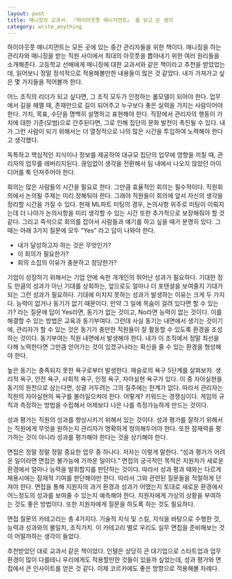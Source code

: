 ```yaml
---
layout: post
title: 매니징의 교과서. 『하이아웃풋 매니지먼트』 를 읽고 든 생각
category: write_anything
---
```


하이아웃풋 매니지먼트는 모든 곳에 있는 중간 관리자들을 위한 책이다. 매니징을 하는 관리자와 매니징을 받는 직원 사이에서 최대의 아웃풋을 뽑아내기 위한 여러 원리들을 소개해준다. 고등학교 선배에게 매니징에 대한 교과서와 같은 책이라고 추천을 받았었는데, 읽어보니 정말 정석적으로 적용해볼만한 내용들이 많은 것 같았다. 내가 가져가고 싶은 몇 가지들을 적어볼까 한다.

어느 조직의 리더가 되고 싶다면, 그 조직 모두가 인정하는 롤모델이 되어야 한다. 업무에서 길을 헤맬 때, 존재만으로 길이 되어주고 누구보다 좋은 실력을 가지는 사람이어야 한다. 가치, 목표, 수단을 명백히 설명하고 표현해야 한다. 직장에서 관리자의 행동이 가치에 대한 기준(모범)으로 간주된다면, 그로 인해 집단의 문화 발전이 촉진될 수 있다. 내가 그런 사람이 되기 위해서는 더 열정적으로 나의 많은 시간을 투입하여 노력해야 한다고 생각했다. 

독특하고 핵심적인 지식이나 정보를 제공하여 대규모 집단의 업무에 영향을 끼칠 때, 관리자의 업무를 레버리지된다. 끊임없이 생각을 전환해서 팀 내에서 나오지 않았던 아이디어를 툭 던져주어야 한다.

회의는 많은 사람들의 시간을 필요로 한다. 그만큼 효율적인 회의는 필수적이다. 직원회의에서 논의될 주제는 미리 정해둬야 한다. 그래야 직원들이 회의에 앞서 자신의 생각을 정리할 시간을 가질 수 있다. 현재 ML파트 미팅의 경우, 논의사항 위주로 미팅이 이뤄지는데 더 나아가 논의사항을 미리 생각할 수 있는 시간 또한 추가적으로 보장해줘야 할 것 같다. 그리고 즉석으로 회의를 잡아서 사람들과 얘기를 하고 싶을 때가 분명히 있다. 그 때는 아래 3가지 질문에 모두 “Yes” 라고 답이 나와야 한다.

- 내가 달성하고자 하는 것은 무엇인가?
- 이 회의가 필요한가?
- 회의 소집의 이유가 충분하고 정당한가?

기업이 성장하기 위해서는 기업 안에 속한 개개인의 뛰어난 성과가 필요하다. 기대한 정도 만큼의 성과가 아닌 기대를 상회하는, 앞으로도 얼마나 더 포텐셜을 보여줄지 기대가 되는 그런 성과가 필요하다. 기대에 미치지 못하는 성과가 발생하는 이유는 크게 두 가지다. 능력이 없거나 동기가 없기 때문이다. 만약 그 일에 목숨이 걸려 있다면 할 수 있는가? 라는 질문에 답이 Yes라면, 동기가 없는 것이고, No라면 능력이 없는 것이다. 이를 해결할 수 있는 방법은 교육과 동기부여다. 그런데 사실 동기는 내면에서 생기는 것이기에, 관리자가 할 수 있는 것은 동기가 충만한 직원들이 잘 활동할 수 있도록 환경을 조성하는 것이다. 동기부여는 직원 내면에서 발생해야 한다. 내가 이 조직에서 정말 최선을 다해 노력한다면 그만큼 얻어가는 것이 있겠구나라는 확신을 줄 수 있는 환경을 형성해야 한다.

높은 동기는 충족되지 못한 욕구로부터 발생한다. 매슬로의 욕구 5단계를 살펴보자. 생리적 욕구, 안전 욕구, 사회적 욕구, 인정 욕구, 자아실현 욕구가 있다. 이 중 자아실현을 동기의 원천으로 삼는다면, 성괄 거두려는 그의 질주에는 한계가 없다. 따라서 관리자는 직원의 자아실현의 욕구를 불러일으켜야 한다. 어떻게? 키워드는 경쟁심이다. 게임의 규칙과 측정하는 방법을 수립해서 어제보다 나은 나를 측정가능하게 만드는 것이다.

성과 평가는 직원의 성과를 향상시키기 위해서 있는 것이다. 성과 평가를 잘하기 위해서는 직원에게 무엇을 원하는지 관리자가 명확하게 정의해두어야 한다. 또한 잠재력을 평가하는 것이 아니라 성과를 평가해야 한다는 것을 상기해야 한다.

면접은 정말 정말 정말 중요한 업무 중 하나다. 저자는 이렇게 말한다. “성과 평가가 어려운 일이라면 면접은 불가능에 가까운 일이다.” 면접의 궁극적인 목적은 지원자가 새로운 환경에서 얼마나 능력을 발휘할지를 판단하는 것이다. 따라서 성과 평과 때와는 다르게 채용시에는 잠재적 기여를 판단해야만 한다. 따라서 그와 관련된 질문들을 적절하게 던져야 한다. 면접을 통해 지원자의 과거 환경과 성과가 어땠는지 토대로 새로운 환경에서 어느정도의 성과를 보여줄 수 있는지 예측해야 한다. 지원자에게 가상의 상황을 부여하는 것도 좋은 방법이다. 또한 지원자에게 질문을 하도록 하는 것도 필요하다.

면접 질문의 카테고리는 총 4가지다. 기술적 지식 및 스킬, 지식을 바탕으로 수행한 것, 능력과 성과와의 불일치, 조직가치. 이 카테고리 별로 우리도 실무 면접을 준비해보는 것이 어떨까하는 생각이 들었다.

추천받았던 대로 교과서 같은 책이었다. 인텔은 상당히 큰 대기업으로 스타트업과 업무 환경이 많이 다를테니 우리에게도 적용할만한 것들이 있을까 싶었는데, 성과 평가와 면접에서 큰 인사이트를 얻은 것 같다. 이제 코르카에도 좋은 방향으로 적용해볼 차례다.